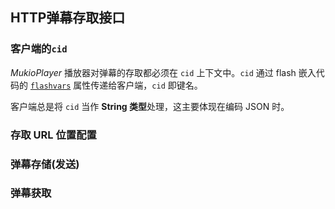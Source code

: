 ## HTTP弹幕存取接口

### 客户端的`cid`

*MukioPlayer* 播放器对弹幕的存取都必须在 `cid` 上下文中。`cid` 通过 flash 嵌入代码的 [`flashvars`](http://helpx.adobe.com/flash/kb/pass-variables-swfs-flashvars.html) 属性传递给客户端，`cid` 即键名。

客户端总是将 `cid` 当作 **String 类型**处理，这主要体现在编码 JSON 时。

### 存取 URL 位置配置



### 弹幕存储(发送)


### 弹幕获取